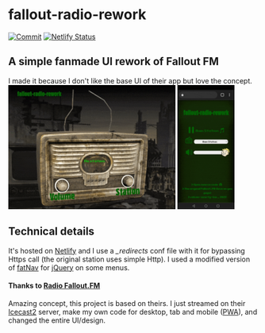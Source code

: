 # fallout-radio-rework
[![Commit](https://img.shields.io/github/last-commit/valsan-azerty-boi/fallout-radio-rework.svg)](https://github.com/valsan-azerty-boi/fallout-radio-rework/commits/master)
[![Netlify Status](https://api.netlify.com/api/v1/badges/f99b95d4-86cd-4852-bff5-39ae91e191bf/deploy-status)](https://app.netlify.com/sites/fallout-radio-rework/deploys)

## A simple fanmade UI rework of Fallout FM
I made it because I don't like the base UI of their app but love the concept.
<img src="img/pc-tab-readme.gif" height="250" /> <img src="img/mobile-pwa-readme.gif" height="250" />

##  Technical details
It's hosted on [Netlify](https://www.netlify.com/) and I use a <em>_redirects</em> conf file with it for bypassing Https call (the original station uses simple Http).
I used a modified version of [fatNav](https://github.com/Glitchbone/jquery-fatNav) for [jQuery](https://jquery.com/) on some menus.
#### Thanks to [Radio Fallout.FM](http://www.fallout.fm/)
Amazing concept, this project is based on theirs.
I just streamed on their [Icecast2](http://fallout.fm:8000/) server, make my own code for desktop, tab and mobile ([PWA](https://en.wikipedia.org/wiki/Progressive_web_app)), and changed the entire UI/design.
